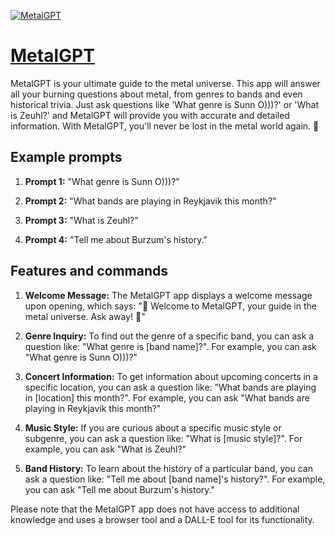 [![MetalGPT](https://files.oaiusercontent.com/file-MV3b2kCKmymgj92dFsqIRxAy?se=2123-10-20T14%3A01%3A20Z&sp=r&sv=2021-08-06&sr=b&rscc=max-age%3D31536000%2C%20immutable&rscd=attachment%3B%20filename%3D19ba3367-4222-4c0b-8fb9-6907d443ea6a.png&sig=BVQw2Agx3f/rhKVZYvEUS0LFpi88pnL7pYmsJfKAGK4%3D)](https://chat.openai.com/g/g-XUgIVpiqs-metalgpt)

# [MetalGPT](https://chat.openai.com/g/g-XUgIVpiqs-metalgpt)

MetalGPT is your ultimate guide to the metal universe. This app will answer all your burning questions about metal, from genres to bands and even historical trivia. Just ask questions like 'What genre is Sunn O)))?' or 'What is Zeuhl?' and MetalGPT will provide you with accurate and detailed information. With MetalGPT, you'll never be lost in the metal world again. 🤘

## Example prompts

1. **Prompt 1:** "What genre is Sunn O)))?"

2. **Prompt 2:** "What bands are playing in Reykjavik this month?"

3. **Prompt 3:** "What is Zeuhl?"

4. **Prompt 4:** "Tell me about Burzum's history."


## Features and commands

1. **Welcome Message:** The MetalGPT app displays a welcome message upon opening, which says: "🤘 Welcome to MetalGPT, your guide in the metal universe. Ask away! 🤘"

2. **Genre Inquiry:** To find out the genre of a specific band, you can ask a question like: "What genre is [band name]?". For example, you can ask "What genre is Sunn O)))?"

3. **Concert Information:** To get information about upcoming concerts in a specific location, you can ask a question like: "What bands are playing in [location] this month?". For example, you can ask "What bands are playing in Reykjavik this month?"

4. **Music Style:** If you are curious about a specific music style or subgenre, you can ask a question like: "What is [music style]?". For example, you can ask "What is Zeuhl?"

5. **Band History:** To learn about the history of a particular band, you can ask a question like: "Tell me about [band name]'s history?". For example, you can ask "Tell me about Burzum's history."

Please note that the MetalGPT app does not have access to additional knowledge and uses a browser tool and a DALL-E tool for its functionality.